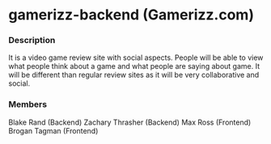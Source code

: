 # gamerizz-backend (Gamerizz.com)

### Description
It is a video game review site with social aspects. People will be able to view what people think about a game and what people are saying about game. It will be different than regular review sites as it will be very collaborative and social.


### Members
Blake Rand (Backend)
Zachary Thrasher (Backend)
Max Ross (Frontend)
Brogan Tagman (Frontend)
